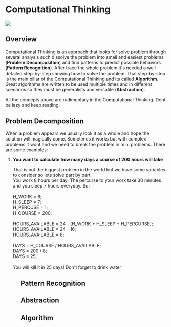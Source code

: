 <h1>Computational Thinking</h1>

<img src="https://dataismo.com.br/wp-content/uploads/2022/02/nazareconfusamatematica.gif">

<h2>Overview</h2>

<p>
	Computational Thinking is an approach that looks for solve problem through several analysis such dissolve the problem into small and easiest problems (<strong>Problem Decomposition</strong>) and find patterns to predict possible behaviors (<strong>Pattern Recognition</strong>). After trace the whole problem it's needed a well detailed step-by-step showing how to solve the problem. That step-by-step is the main pillar of the Computational Thinking and its called <strong>Algorithm</strong>. Great algorithms are written to be used multiple times and in different scenarios so they must be generalists and versatile (<strong>Abstraction</strong>).
</p>

<p>
	All the concepts above are rudimentary in the Computational Thinking. Dont be lazy and keep reading.
</p>

<h2>Problem Decomposition</h2>

<p>
	When a problem appears we usually look it as a whole and hope the solution will magically come. Sometimes it works but with complex problems it wont and we need to break the problem in mini problems. There are some examples:</p>

<ol>
	<li>
		<strong>You want to calculate how many days a course of 200 hours will take</strong><br>
		<p>
			That is not the biggest problem in the world but we have some variables to consider so lets solve part by part.<br>
			You work 8 hours per day; The percurse to your work take 30 minutes and you sleep  7 hours everyday. So:<br>
			<br>
			H_WORK = 8;<br>
			H_SLEEP = 7;<br>
			H_PERCUSE = 1;<br>
			H_COURSE = 200;<br>
			<br>
			HOURS_AVAILABLE = 24 - (H_WORK + H_SLEEP + H_PERCURSE);<br>
			HOURS_AVAILABLE = 24 - 16;<br>
			HOURS_AVAILABLE = 8;<br>
			<br>
			DAYS = H_COURSE / HOURS_AVAILABLE;<br>
			DAYS = 200 / 8;<br>
		   DAYS = 25;<br>
			<br>
			You will kill it in 25 days! Don't forget to drink water<br>
		</p>
	</li>
<ol>



<h2>Pattern Recognition</h2>

<h2>Abstraction</h2>

<h2>Algorithm</h2>
